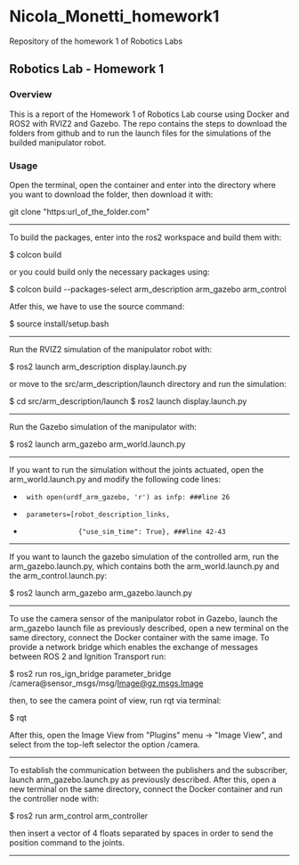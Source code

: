 # Nicola_Monetti_homework1
Repository of the homework 1 of Robotics Labs

## Robotics Lab - Homework 1

### Overview
This is a report of the Homework 1 of Robotics Lab course using Docker and ROS2 with RVIZ2 and Gazebo. The repo contains the steps to download the folders from github and to run the launch files for the simulations of the builded manipulator robot.

### Usage

Open the terminal, open the container and enter into the directory where you want to download the folder, then download it with:

git clone "https:url_of_the_folder.com"

-------------------------------

To build the packages, enter into the ros2 workspace and build them with:

$ colcon build

or you could build only the necessary packages using:

$ colcon build --packages-select arm_description arm_gazebo arm_control

Atfer this, we have to use the source command:

$ source install/setup.bash

-------------------------------

Run the RVIZ2 simulation of the manipulator robot with:

$ ros2 launch arm_description display.launch.py

or move to the src/arm_description/launch directory and run the simulation:


$ cd src/arm_description/launch
$ ros2 launch display.launch.py

--------------------------------

Run the Gazebo simulation of the manipulator with:

$ ros2 launch arm_gazebo arm_world.launch.py

--------------------------------

If you want to run the simulation without the joints actuated, open the arm_world.launch.py and modify the following code lines:

-      with open(urdf_arm_gazebo, 'r') as infp: ###line 26

-      parameters=[robot_description_links,
-                   {"use_sim_time": True}, ###line 42-43

--------------------------------

If you want to launch the gazebo simulation of the controlled arm, run the arm_gazebo.launch.py, which contains both the arm_world.launch.py and the arm_control.launch.py:

$ ros2 launch arm_gazebo arm_gazebo.launch.py

--------------------------------


To use the camera sensor of the manipulator robot in Gazebo, launch the arm_gazebo launch file as previously described, open a new terminal on the same directory, connect the Docker container with the same image. To provide a network bridge which enables the exchange of messages between ROS 2 and Ignition Transport run:

$ ros2 run ros_ign_bridge parameter_bridge /camera@sensor_msgs/msg/Image@gz.msgs.Image 

then, to see the camera point of view, run rqt via terminal:

$ rqt

After this, open the Image View from "Plugins" menu -> "Image View", and select from the top-left selector the option /camera.

--------------------------------

To establish the communication between the publishers and the subscriber, launch arm_gazebo.launch.py as previously described. After this, open a new terminal on the same directory, connect the Docker container and run the controller node with:

$ ros2 run arm_control arm_controller

then insert a vector of 4 floats separated by spaces in order to send the position command to the joints.

--------------------------------


